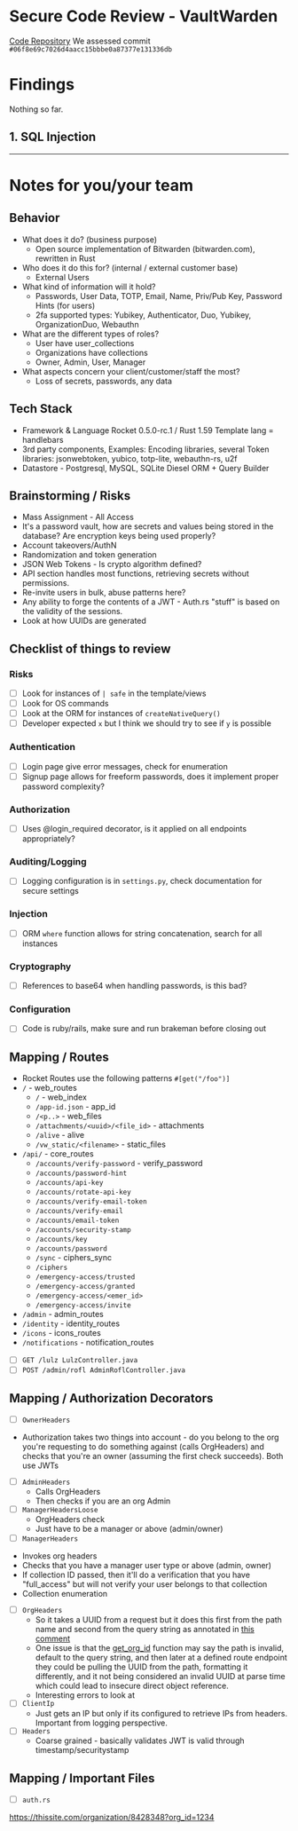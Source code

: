 # Secure Code Review - VaultWarden

[Code Repository](https://github.com/dani-garcia/vaultwarden) 
We assessed commit `#06f8e69c7026d4aacc15bbbe0a87377e131336db`

# Findings
Nothing so far.

## 1. SQL Injection


---

# Notes for you/your team

## Behavior

* What does it do? (business purpose)
  * Open source implementation of Bitwarden (bitwarden.com), rewritten in Rust
* Who does it do this for? (internal / external customer base)
  * External Users
* What kind of information will it hold?
  * Passwords, User Data, TOTP, Email, Name, Priv/Pub Key, Password Hints (for users)
  * 2fa supported types: Yubikey, Authenticator, Duo, Yubikey, OrganizationDuo, Webauthn
* What are the different types of roles?
  * User have user_collections
  * Organizations have collections
  * Owner, Admin, User, Manager
* What aspects concern your client/customer/staff the most?
  * Loss of secrets, passwords, any data

## Tech Stack

* Framework & Language
  Rocket 0.5.0-rc.1 / Rust 1.59
  Template lang = handlebars
* 3rd party components, Examples:
  Encoding libraries, several
  Token libraries: jsonwebtoken, yubico, totp-lite, webauthn-rs, u2f
* Datastore - Postgresql, MySQL, SQLite 
 Diesel ORM + Query Builder


## Brainstorming / Risks

* Mass Assignment - All Access
* It's a password vault, how are secrets and values being stored in the database? Are encryption keys being used properly?
* Account takeovers/AuthN
* Randomization and token generation
* JSON Web Tokens - Is crypto algorithm defined?
* API section handles most functions, retrieving secrets without permissions.
* Re-invite users in bulk, abuse patterns here?
* Any ability to forge the contents of a JWT - Auth.rs "stuff" is based on the validity of the sessions.
* Look at how UUIDs are generated

## Checklist of things to review

### Risks
- [ ] Look for instances of `| safe` in the template/views
- [ ] Look for OS commands
- [ ] Look at the ORM for instances of `createNativeQuery()`
- [ ] Developer expected `x` but I think we should try to see if `y` is possible

### Authentication
- [ ] Login page give error messages, check for enumeration
- [ ] Signup page allows for freeform passwords, does it implement proper password complexity?

### Authorization
- [ ] Uses @login_required decorator, is it applied on all endpoints appropriately?

### Auditing/Logging
- [ ] Logging configuration is in `settings.py`, check documentation for secure settings

### Injection
- [ ] ORM `where` function allows for string concatenation, search for all instances

### Cryptography
- [ ] References to base64 when handling passwords, is this bad?

### Configuration
- [ ] Code is ruby/rails, make sure and run brakeman before closing out

## Mapping / Routes
* Rocket Routes use the following patterns `#[get("/foo")]`
* `/` - web_routes
  * `/` - web_index
  * `/app-id.json` - app_id
  * `/<p..>` - web_files
  * `/attachments/<uuid>/<file_id>` - attachments
  * `/alive` - alive
  * `/vw_static/<filename>` - static_files
* `/api/` - core_routes
  * `/accounts/verify-password` - verify_password
  * `/accounts/password-hint`
  * `/accounts/api-key`
  * `/accounts/rotate-api-key`
  * `/accounts/verify-email-token`
  * `/accounts/verify-email`
  * `/accounts/email-token`
  * `/accounts/security-stamp`
  * `/accounts/key`
  * `/accounts/password`
  * `/sync` - ciphers_sync
  * `/ciphers`
  * `/emergency-access/trusted`
  * `/emergency-access/granted`
  * `/emergency-access/<emer_id>`
  * `/emergency-access/invite` 
* `/admin` - admin_routes
* `/identity` - identity_routes
* `/icons` - icons_routes
* `/notifications` - notification_routes
- [ ] `GET /lulz LulzController.java`
- [ ] `POST /admin/rofl AdminRoflController.java`

## Mapping / Authorization Decorators

- [ ] `OwnerHeaders`
 * Authorization takes two things into account - do you belong to the org you're requesting to do something against (calls OrgHeaders) and checks that you're an owner (assuming the first check succeeds). Both use JWTs
- [ ] `AdminHeaders`
  * Calls OrgHeaders
  * Then checks if you are an org Admin
- [ ] `ManagerHeadersLoose`
  * OrgHeaders check
  * Just have to be a manager or above (admin/owner)
- [ ] `ManagerHeaders`
 * Invokes org headers
  * Checks that you have a manager user type or above (admin, owner)
  * If collection ID passed, then it'll do a verification that you have "full_access" but will not verify your user belongs to that collection
  * Collection enumeration
- [ ] `OrgHeaders`
  * So it takes a UUID from a request but it does this first from the path name and second from the query string as annotated in [this comment](https://github.com/dani-garcia/vaultwarden/blob/19b8388950e5f97703ed21c9e4cd47b303e3db81/src/auth.rs#L411-L414)
  * One issue is that the [get_org_id](https://github.com/dani-garcia/vaultwarden/blob/19b8388950e5f97703ed21c9e4cd47b303e3db81/src/auth.rs#L414-L415) function may say the path is invalid, default to the query string, and then later at a defined route endpoint they could be pulling the UUID from the path, formatting it differently, and it not being considered an invalid UUID at parse time which could lead to insecure direct object reference.
  * Interesting errors to look at
- [ ] `ClientIp`
  * Just gets an IP but only if its configured to retrieve IPs from headers. Important from logging perspective.
- [ ] `Headers`
  - Coarse grained - basically validates JWT is valid through timestamp/securitystamp


## Mapping / Important Files

- [ ] `auth.rs`

https://thissite.com/organization/8428348?org_id=1234